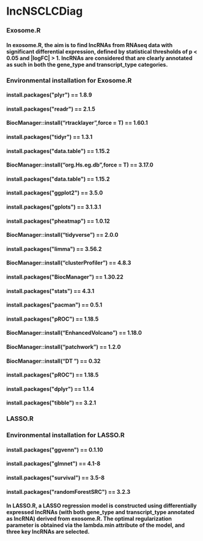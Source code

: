 # lncNSCLCDiag
### Exosome.R
#### In exosome.R, the aim is to find lncRNAs from RNAseq data with significant differential expression, defined by statistical thresholds of p < 0.05 and |logFC| > 1. lncRNAs are considered that are clearly annotated as such in both the gene_type and transcript_type categories. 
### Environmental installation for Exosome.R
#### install.packages("plyr") == 1.8.9
#### install.packages("readr") == 2.1.5
#### BiocManager::install(“rtracklayer”,force = T) == 1.60.1
#### install.packages("tidyr") == 1.3.1
#### install.packages("data.table") == 1.15.2
#### BiocManager::install(“org.Hs.eg.db”,force = T) == 3.17.0
#### install.packages("data.table") == 1.15.2
#### install.packages("ggplot2") == 3.5.0
#### install.packages("gplots") == 3.1.3.1
#### install.packages("pheatmap") == 1.0.12
#### BiocManager::install(“tidyverse”) == 2.0.0
#### install.packages("limma") == 3.56.2  
#### BiocManager::install(“clusterProfiler”) == 4.8.3
#### install.packages("BiocManager") == 1.30.22
#### install.packages("stats") == 4.3.1
#### install.packages("pacman") == 0.5.1
#### install.packages("pROC") == 1.18.5
#### BiocManager::install(“EnhancedVolcano”) == 1.18.0
#### BiocManager::install(“patchwork”) == 1.2.0
#### BiocManager::install(“DT ”) == 0.32
#### install.packages("pROC") == 1.18.5
#### install.packages("dplyr") == 1.1.4
#### install.packages("tibble") == 3.2.1

### LASSO.R
### Environmental installation for LASSO.R
#### install.packages("ggvenn") == 0.1.10
#### install.packages("glmnet") == 4.1-8
#### install.packages("survival") == 3.5-8
#### install.packages("randomForestSRC") == 3.2.3

#### In LASSO.R, a LASSO regression model is constructed using differentially expressed lncRNAs (with both gene_type and transcript_type annotated as lncRNA) derived from exosome.R. The optimal regularization parameter is obtained via the lambda.min attribute of the model, and three key lncRNAs are selected.
